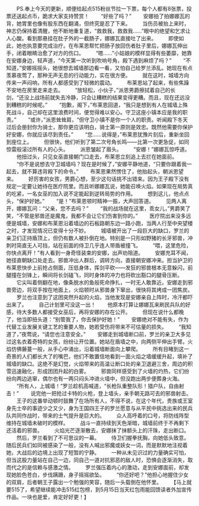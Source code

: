 　　PS.奉上今天的更新，顺便给起点515粉丝节拉一下票，每个人都有8张票，投票还送起点币，跪求大家支持赞赏！
　　“好些了吗？”
　　安娜拍了拍娜娜瓦的背，她胃里也像有股东西在翻涌，但终究是忍了下来。
　　当伤员被抬上来时，神志仍保持着清醒，他不断地重复道，“救救我，救救我……”眼中的绝望和乞求让人心酸。看到那悬挂在肚子外的一截肠子，娜娜瓦直接吐了出来。
　　即使如此，她也执意要完成治疗。在布莱恩帮忙把肠子放回伤者肚子里后，娜娜瓦伸出手，闭着眼睛治愈了对方的伤口。
　　“嗯……”小姑娘的模样显得有些萎靡，她靠在安娜身边，轻声道，“今天第一次听到吹响号角，殿下遇到麻烦了吗？”
　　“不知道，”安娜摇摇头，她很想去城墙那边看一看，又怕自己给罗兰添乱。她现在有点羡慕夜莺了，那种无声无息的行动能力，实在很方便。
　　就在这时，城墙方向传来一声闷响，所有人都感受到了轻微的震动。
　　布莱恩站了起来，有些焦躁不安地在房里走来走去。
　　“放轻松，小伙子，”派恩男爵擦拭着自己的长剑，“还没上战场前就失去冷静，只会让糟糕的结果变得更糟。而且，现在还远没到糟糕的时候呢。”
　　“抱歉，阁下，”布莱恩回道，“我只是想到有人在城墙上殊死战斗，自己却在这里浪费时间，便觉得难以安心。守卫这座小镇本应是我的职责。”
　　“或许，”派恩耸耸肩，“但守卫小镇不是你一个人的职责。听闻殿下冬天过后会册封你为骑士，那你更应该明白，骑士第一原则是效忠。既然他需要你保护好安娜，你就应该尽到责任。”
　　“您……说得是，”布莱恩犹豫片刻后，重新坐回到座位上。
　　但很快，他们听到了第二次号角长鸣——比第一次更急促，如同惊雷般滚过所有人的心头。
　　派恩皱起了眉头。
　　“安娜！”娜娜瓦惊呼道。
　　他扭过头，只见女巫直接朝门口走去，布莱恩立刻追上去拦在她面前。
　　“你不是说想去守卫城墙吗？现在是时候了，”安娜平静地道，“只要你跟着我一起去，就不算违背殿下的命令。”
　　布莱恩果然愣住了，他抬起头，朝派恩望来。
　　好厉害的女孩，男爵心想，至少这句话挑不出错来。因为王子殿下没有规定一定要让她待在医疗院里。而且听娜娜瓦说，她能召唤火焰。如果现在局势真的吃紧，一名女巫的加入说不定能起到逆转局势的作用。
　　想到这儿，他点点头，“保护好她。”
　　“是！”布莱恩顿时精神一振，大声回答道。
　　见两人离开，娜娜瓦问：“父亲，您不去吗？”
　　“我的战场就在这里，乖女儿，”男爵笑了笑，“不管是邪兽还是魔鬼，我都不会让它们伤害到你的。”
　　医疗院出来没多远便是城墙，安娜和布莱恩沿着墙边的石板路朝东边一路小跑，当两人行至中央望楼之时，才发现情况已变得十分不妙。
　　城墙被开出了一段巨大的缺口，罗兰的亲卫们正持盾顶上，但仍有数人被扑倒在地。特别是一只形如野猪的长牙邪兽，冲刺时简直无人可挡，站在前面的侍卫几乎连人带盾被撞飞。
　　“喂，这里危险，你快点离开！”有人看到一身奇怪装束的安娜，出声劝阻道。
　　安娜充耳不闻，她径直朝缺口处走去。邪兽冲出人群后，调转方向，直接朝安娜冲来。担当护卫的布莱恩快步上前抢占侧面，压低身体，挥剑平砍——发狂的邪兽根本无意躲闪，前腿撞在剑锋上，瞬间将长剑磕飞，同时身体的冲力也将砍出豁口的腿骨压断。
　　它尖叫着侧翻在地，像条脱水的鱼般死命挣扎，一时无人敢靠近。安娜走到邪兽旁边，将双手按在地面上，火焰顿时从邪兽身下窜出，很快将其烤成一团焦炭。
　　罗兰也注意到了这团突然升起的火焰，当他发现是安娜亲自上阵时，冷汗都吓出来了。
　　自己计划里可没这一出！
　　他原本打算让娜娜瓦来刷民兵队的好感，待大多数人都接受女巫后，再将安娜的存在公开。
　　但现在说什么都晚了，他当即扭头道：“别管我了，你去保护好她！”
　　安娜绝对不能有失，作为代替工业发展关键工艺的重要人物，她若受伤将带来不可估量的损失。
　　“我知道了，”夜莺说，“请您也注意安全。”
　　安娜走到城墙断口前，罗兰的亲卫大多见过这名衣着奇特的女孩，纷纷让开位置。她站在盾墙之中，向两侧平伸出手臂。火焰仿佛藤蔓一般，从手心中涌出，沿着城墙断面向上攀爬。
　　所有目睹到这一奇景的人们都长大了的嘴巴，他们不敢置信地看到一面火焰之墙缓缓升起，填补了城墙的缺口。这绝不是幻觉，火焰带来的高温让断口处的亲卫退避三舍，周边的积雪迅速融化，形成团团升起的白雾。
　　邪兽同样感受到了火墙的灼热，它们纷纷向两边逃窜，偶尔也有一两只闷头冲进火墙中，但没跑出两步便葬身火海。
　　“所有人，上城墙！”罗兰趁机高喊道，“长枪队重整队形！猎户队，自由射击！”
　　说完他一把抢过卡特的火枪，登上墙头，亲手朝无路可去的邪兽射击。
　　王子的这番举动顿时鼓舞了在场所有人，不得不说，在这个年代，贵族或王室身先士卒的事迹少之又少，身为王国四王子的罗兰愿意与从平民中挑选出来的民兵队共同作战时，带来的士气提升是巨大的。
　　众人高呼着的口号，将防线阵型维持在城墙未破时的模样。
　　战斗一直持续到天色渐暗，城墙前终于不再剩下还活着的邪兽。
　　火焰光芒逐渐散去，安娜抹了抹额头上的汗珠，走出断口。
　　然后，罗兰看到了不可思议的一幕。
　　侍卫们握拳抚胸，向她低头致意。随后民兵们如同被感染了一般，没有人喊出邪魔或妖女一词，而是默默地注视着她，大战后的边境上出现了短暂的宁静。
　　一种从未见识过的力量确实可怕，但当这股力量站在自己一边，同自己一道对抗邪恶的敌人时，恐惧会逐渐消失，取而代之的是信赖与感激之情。
　　罗兰强压着内心的激动，走到安娜面前，却发现她脸色苍白，步伐蹒跚，身子摇摇欲坠。
　　“你还好吧？”他担心地握住少女的双肩，后者朝王子露出一个勉强的笑容，随后一头载倒在他怀里。
　　【马上就要515了，希望继续能冲击515红包榜，到5月15日当天红包雨能回馈读者外加宣传作品。一块也是爱，肯定好好更！】